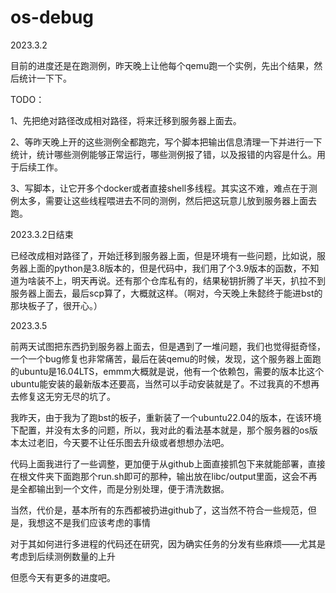 # os-debug

2023.3.2

目前的进度还是在跑测例，昨天晚上让他每个qemu跑一个实例，先出个结果，然后统计一下下。

TODO：

1、先把绝对路径改成相对路径，将来迁移到服务器上面去。

2、等昨天晚上开的这些测例全都跑完，写个脚本把输出信息清理一下并进行一下统计，统计哪些测例能够正常运行，哪些测例报了错，以及报错的内容是什么。用于后续工作。

3、写脚本，让它开多个docker或者直接shell多线程。其实这不难，难点在于测例太多，需要让这些线程喂进去不同的测例，然后把这玩意儿放到服务器上面去跑。

2023.3.2日结束

已经改成相对路径了，开始迁移到服务器上面，但是环境有一些问题，比如说，服务器上面的python是3.8版本的，但是代码中，我们用了个3.9版本的函数，不知道为啥装不上，明天再说。还有那个仓库私有的，结果秘钥折腾了半天，扒拉不到服务器上面去，最后scp算了，大概就这样。（啊对，今天晚上朱懿终于能进bst的那块板子了，很开心。）

2023.3.5

前两天试图把东西扔到服务器上面去，但是遇到了一堆问题，我们也觉得挺奇怪，一个一个bug修复也非常痛苦，最后在装qemu的时候，发现，这个服务器上面跑的ubuntu是16.04LTS，emmm大概就是说，他有一个依赖包，需要的版本比这个ubuntu能安装的最新版本还要高，当然可以手动安装就是了。不过我真的不想再去修复这无穷无尽的坑了。

我昨天，由于我为了跑bst的板子，重新装了一个ubuntu22.04的版本，在该环境下配置，并没有太多的问题，所以，我对此的看法基本就是，那个服务器的os版本太过老旧，今天要不让任乐图去升级或者想想办法吧。

代码上面我进行了一些调整，更加便于从github上面直接抓包下来就能部署，直接在根文件夹下面跑那个run.sh即可的那种，输出放在libc/output里面，这会不再是全都输出到一个文件，而是分别处理，便于清洗数据。

当然，代价是，基本所有的东西都被扔进github了，这当然不符合一些规范，但是，我想这不是我们应该考虑的事情

对于其如何进行多进程的代码还在研究，因为确实任务的分发有些麻烦——尤其是考虑到后续测例数量的上升

但愿今天有更多的进度吧。

